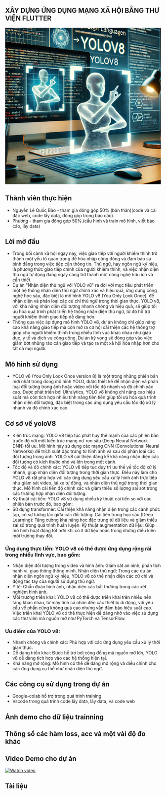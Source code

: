 ## XÂY DỰNG ỨNG DỤNG MẠNG XÃ HỘI BẰNG THƯ VIỆN FLUTTER
<img src="assets_readme/mau.png" alt="!!err image loading." width="700"/>

## Thành viên thực hiện 
- Nguyễn Lê Quốc Bảo - tham gia đóng góp 50% (bản thân)(code và cài đặc web, code lấy data, đóng góp trong báo cáo).
- Phương - tham gia đóng góp 50%.(cấu hình và train mô hình, viết báo cáo, lấy data)

## Lời mở đầu 
- Trong bối cảnh xã hội ngày nay, việc giao tiếp với người khiếm thính trở thành một yếu tố quan trọng để hòa nhập cộng đồng và đảm bảo sự bình đẳng trong việc tiếp cận thông tin. Thủ ngữ, hay ngôn ngữ ký hiệu, là phương thức giao tiếp chính của người khiếm thính, và việc nhận diện thủ ngữ tự động đang ngày càng trở thành một công nghệ hữu ích và cần thiết.
- Dự án "Nhận diện thủ ngữ với YOLO v8" ra đời với mục tiêu phát triển một hệ thống nhận diện thủ ngữ chính xác và hiệu quả, ứng dụng công nghệ học sâu, đặc biệt là mô hình YOLO v8 (You Only Look Once), để nhận diện và phân loại các cử chỉ thủ ngữ trong thời gian thực. YOLO v8, với khả năng nhận diện đối tượng nhanh chóng và hiệu quả, sẽ giúp tối ưu hóa quá trình phát triển hệ thống nhận diện thủ ngữ, từ đó hỗ trợ người khiếm thính giao tiếp dễ dàng hơn.
- Thông qua việc áp dụng mô hình YOLO v8, dự án không chỉ giúp nâng cao khả năng giao tiếp mà còn mở ra cơ hội cải thiện các hệ thống trợ giúp cho người khiếm thính trong nhiều lĩnh vực khác nhau như giáo dục, y tế và dịch vụ công cộng. Dự án kỳ vọng sẽ đóng góp vào việc giảm bớt những rào cản giao tiếp và tạo ra một xã hội hòa nhập hơn cho tất cả mọi người.

## Mô hình sử dụng 
- YOLO v8 (You Only Look Once version 8) là một trong những phiên bản mới nhất trong dòng mô hình YOLO, được thiết kế để nhận diện và phân loại đối tượng trong ảnh hoặc video với tốc độ nhanh và độ chính xác cao. Được phát triển bởi Ultralytics, YOLO v8 không chỉ nâng cao hiệu suất mà còn tích hợp nhiều tính năng tiên tiến giúp tối ưu hóa quá trình nhận diện đối tượng, đặc biệt trong các ứng dụng yêu cầu tốc độ xử lý nhanh và độ chính xác cao.

## Cơ sở về yoloV8
- Kiến trúc mạng: YOLO v8 tiếp tục phát huy thế mạnh của các phiên bản trước đó với một kiến trúc mạng nơ-ron sâu (Deep Neural Network - DNN) tối ưu. Mô hình này sử dụng các mạng CNN (Convolutional Neural Networks) để trích xuất đặc trưng từ hình ảnh và sau đó phân loại các đối tượng trong ảnh. YOLO v8 cải thiện đáng kể khả năng nhận diện các đối tượng có kích thước nhỏ và lớn trong một cảnh.
- Tốc độ và độ chính xác: YOLO v8 tiếp tục duy trì ưu thế về tốc độ xử lý nhanh, giúp nhận diện đối tượng trong thời gian thực. Điều này làm cho YOLO v8 rất phù hợp với các ứng dụng yêu cầu xử lý hình ảnh trực tiếp như giám sát video, lái xe tự động, và nhận diện thủ ngữ trong thời gian thực. Mô hình cải tiến độ chính xác và giảm thiểu số lượng sai sót trong các trường hợp nhận diện đối tượng.
- Kỹ thuật cải tiến: YOLO v8 sử dụng nhiều kỹ thuật cải tiến so với các phiên bản trước đó, bao gồm:
- Sử dụng transformer: Cải thiện khả năng nhận diện trong các cảnh phức tạp, có sự tương tác giữa các đối tượng.
Cải tiến trong học sâu (Deep Learning): Tăng cường khả năng học đặc trưng từ dữ liệu và giảm thiểu sai số trong quá trình huấn luyện.
Kỹ thuật augmentation dữ liệu: Giúp mô hình hoạt động tốt hơn khi có ít dữ liệu hoặc trong những điều kiện môi trường thay đổi.

### Ứng dụng thực tiễn: YOLO v8 có thể được ứng dụng rộng rãi trong nhiều lĩnh vực, bao gồm:
- Nhận diện đối tượng trong video và hình ảnh: Giám sát an ninh, phân tích hành vi, giao thông thông minh.
Nhận diện thủ ngữ: Trong các dự án nhận diện ngôn ngữ ký hiệu, YOLO v8 có thể nhận diện các cử chỉ và động tác tay của người sử dụng thủ ngữ.
- Y tế: Chẩn đoán hình ảnh, nhận diện các bất thường trong các xét nghiệm hình ảnh.
- Môi trường triển khai: YOLO v8 có thể được triển khai trên nhiều nền tảng khác nhau, từ máy tính cá nhân đến các thiết bị di động, với yêu cầu về phần cứng không quá cao nhưng vẫn đảm bảo hiệu suất cao. Việc triển khai YOLO v8 có thể thực hiện dễ dàng nhờ vào việc sử dụng các thư viện mã nguồn mở như PyTorch và TensorFlow.

### Ưu điểm của YOLO v8:
- Nhanh chóng và chính xác: Phù hợp với các ứng dụng yêu cầu xử lý thời gian thực.
- Dễ dàng triển khai: Được hỗ trợ bởi cộng đồng mã nguồn mở lớn, YOLO v8 dễ dàng tích hợp vào các hệ thống hiện tại.
- Khả năng mở rộng: Mô hình có thể dễ dàng mở rộng và điều chỉnh cho các ứng dụng cụ thể như nhận diện thủ ngữ.


## Các công cụ sử dụng trong dự án
- Google-colab hỗ trợ trong quá trình training
- Vscode trong quá trình code lấy data, lấy data, và code web

## Ảnh demo cho dữ liệu trainning

## Thông số các hàm loss, acc và một vài độ đo khác

## Video Demo cho dự án
[![Watch video](https://img.youtube.com/vi/vBhYvOIoWmc/0.jpg)](https://www.youtube.com/watch?v=vBhYvOIoWmc&autoplay=1)

## Tài liệu
<!-- [Báo cáo chi tiết dự án](report/chat_app_chuyen_de_chuyen_sau_1_nguyen_le_quoc_bao_2100004053.docx) -->

